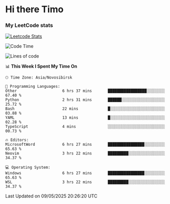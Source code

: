# Hi there Timo
### My LeetCode stats
[![Leetcode Stats](https://leetcard.jacoblin.cool/przdtl?border=0&radius=20&ext=heatmap&theme=nord)](https://leetcode.com/przdtl)

<!--START_SECTION:waka-->
![Code Time](http://img.shields.io/badge/Code%20Time-834%20hrs%2056%20mins-blue)

![Lines of code](https://img.shields.io/badge/From%20Hello%20World%20I%27ve%20Written-84.0%20thousand%20lines%20of%20code-blue)

📊 **This Week I Spent My Time On** 

```text
🕑︎ Time Zone: Asia/Novosibirsk

💬 Programming Languages: 
Other                    6 hrs 37 mins       █████████████████░░░░░░░░   67.40 % 
Python                   2 hrs 31 mins       ██████░░░░░░░░░░░░░░░░░░░   25.72 % 
Bash                     22 mins             █░░░░░░░░░░░░░░░░░░░░░░░░   03.88 % 
YAML                     13 mins             █░░░░░░░░░░░░░░░░░░░░░░░░   02.28 % 
TypeScript               4 mins              ░░░░░░░░░░░░░░░░░░░░░░░░░   00.73 % 

🔥 Editors: 
MicrosoftWord            6 hrs 27 mins       ████████████████░░░░░░░░░   65.63 % 
Neovim                   3 hrs 22 mins       █████████░░░░░░░░░░░░░░░░   34.37 % 

💻 Operating System: 
Windows                  6 hrs 27 mins       ████████████████░░░░░░░░░   65.63 % 
WSL                      3 hrs 22 mins       █████████░░░░░░░░░░░░░░░░   34.37 % 
```


 Last Updated on 09/05/2025 20:26:20 UTC
<!--END_SECTION:waka-->
